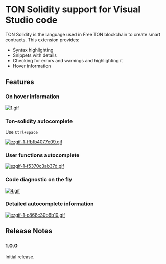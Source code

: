 # TON Solidity support for Visual Studio code

TON Solidity is the language used in Free TON blockchain to create smart contracts. This extension provides: 

* Syntax highlighting
* Snippets with details
* Checking for errors and warnings and highlighting it
* Hover information

## Features

### On hover information

[![1.gif](https://i.postimg.cc/Zqj7KsQ7/1.gif)](https://postimg.cc/GB8JXKdG)

### Ton-solidity autocomplete

Use ```Ctrl+Space```

[![ezgif-1-ffbfb4077e09.gif](https://i.postimg.cc/tJSWFX2V/ezgif-1-ffbfb4077e09.gif)](https://postimg.cc/BPFj0GWq)

### User functions autocomplete

[![ezgif-1-f5370c3ab37d.gif](https://i.postimg.cc/vTH511Ls/ezgif-1-f5370c3ab37d.gif)](https://postimg.cc/34VkVxcS)

### Code diagnostic on the fly

[![4.gif](https://i.postimg.cc/7YCpt4Rx/4.gif)](https://postimg.cc/Vd8G5x1T)

### Detailed autocomplete information

[![ezgif-1-c868c30b6b10.gif](https://i.postimg.cc/GtkjWBJw/ezgif-1-c868c30b6b10.gif)](https://postimg.cc/m1gMMg58)

## Release Notes

### 1.0.0

Initial release.